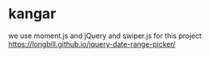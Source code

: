 # kangar
we use moment.js and jQuery and swiper.js for this project
https://longbill.github.io/jquery-date-range-picker/
